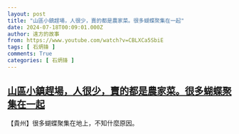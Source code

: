 ```yaml
---
layout: post
title: "山區小鎮趕場，人很少，賣的都是農家菜。很多蝴蝶聚集在一起"
date: 2024-07-18T00:09:01.000Z
author: 遠方的故事
from: https://www.youtube.com/watch?v=CBLXCa5SbiE
tags: [ 石炳锋 ]
comments: True
categories: [ 石炳锋 ]
---
```

<!--1721261341000-->
[山區小鎮趕場，人很少，賣的都是農家菜。很多蝴蝶聚集在一起](https://www.youtube.com/watch?v=CBLXCa5SbiE)
------

<div>
【貴州】很多蝴蝶聚集在地上，不知什麼原因。
</div>
